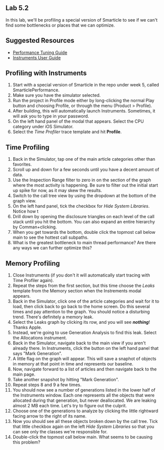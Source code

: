 Lab 5.2
---

In this lab, we'll be profiling a special version of Smarticle to see if we can't find some bottlenecks or places that we can optimize.

Suggested Resources
---
- [Performance Tuning Guide](https://developer.apple.com/library/ios/documentation/iphone/conceptual/iphoneosprogrammingguide/PerformanceTuning/PerformanceTuning.html)
- [Instruments User Guide](https://developer.apple.com/library/ios/documentation/developertools/conceptual/instrumentsuserguide/InstrumentsQuickStart/InstrumentsQuickStart.html)

Profiling with Instruments
---
1. Start with a special version of Smarticle in the repo under week 5, called SmarticlePerformance.
2. Make sure you have the simulator selected.
3. Run the project in Profile mode either by long-clicking the normal Play button and choosing Profile, or through the menu (Product > Profile).
4. After building, this will automatically launch Instruments.  Sometimes, it will ask you to type in your password.
5. On the left hand panel of the modal that appears.  Select the CPU category under iOS Simulator.
6. Select the *Time Profiler* trace template and hit **Profile**.

Time Profiling
---
1. Back in the Simulator, tap one of the main article categories other than favorites.
2. Scroll up and down for a few seconds until you have a decent amount of data.
3. Use the Inspection Range filter to zero in on the section of the graph where the most activity is happening.  Be sure to filter out the initial start up spike for now, as it may skew the results.
4. Switch to the call tree view by using the dropdown at the bottom of the graph view.
5. On the left hand panel, tick the checkbox for *Hide System Libraries*.  Notice how t
6. Drill down by opening the disclosure triangles on each level of the call stack until you hit the bottom.  You can also expand an entire hierarchy by Comman+clicking.
7. When you get towards the bottom, double click the topmost call below main to see the hottest call subpaths.
8. What is the greatest bottleneck to main thread performance?  Are there any ways we can further optimize this?


Memory Profiling
---
1. Close Instruments (if you don't it will automatically start tracing with Time Profiler again).
2. Repeat the steps from the first section, but this time choose the *Leaks* template from the Memory section when the Instrements modal appears.
3. Back in the Simulator, click one of the article categories and wait for it to load, then click back to go back to the home screen.  Do this several times and pay attention to the graph.  You should notice a disturbing trend.  There's definitely a memory leak.
4. Select the Leaks graph by clicking its row, and you will see ***nothing***!  Thanks Apple.
5. Instead, we're going to use Generation Analysis to find this leak.  Select the Allocations instrument.
6. Back in the Simulator, navigate back to the main view if you aren't already there.  In Instruments, click the button on the left hand panel that says "Mark Generation".
7. A little flag on the graph will appear.  This will save a snaphot of objects in memory at that point in time and represents our baseline.
8. Now, navigate forward to a list of articles and then navigate back to the main page.
9. Take another snapshot by hitting "Mark Generation".
10. Repeat steps 8 and 9 a few times.
11. You should now see a number of generations listed in the lower half of the Instruments window.  Each one represents all the objects that were allocated during that generation, but never deallocated.  We are leaking almost 2 MB each time.  Let's try to figure out the culprit.
12. Choose one of the generations to analyze by clicking the little rightward facing arrow to the right of its name.
13. Now you should see all these objects broken down by the call tree.  Tick that little checkbox again on the left *Hide System Libraries* so that you can see only the classes we're responsible for.
14. Double-click the topmost call below main.  What seems to be causing this problem?
